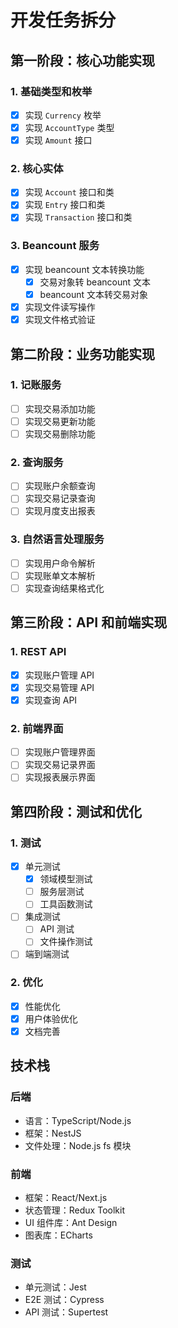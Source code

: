 # 开发任务拆分

## 第一阶段：核心功能实现

### 1. 基础类型和枚举
- [x] 实现 `Currency` 枚举
- [x] 实现 `AccountType` 类型
- [x] 实现 `Amount` 接口

### 2. 核心实体
- [x] 实现 `Account` 接口和类
- [x] 实现 `Entry` 接口和类
- [x] 实现 `Transaction` 接口和类

### 3. Beancount 服务
- [x] 实现 beancount 文本转换功能
  - [x] 交易对象转 beancount 文本
  - [x] beancount 文本转交易对象
- [x] 实现文件读写操作
- [x] 实现文件格式验证

## 第二阶段：业务功能实现

### 1. 记账服务
- [ ] 实现交易添加功能
- [ ] 实现交易更新功能
- [ ] 实现交易删除功能

### 2. 查询服务
- [ ] 实现账户余额查询
- [ ] 实现交易记录查询
- [ ] 实现月度支出报表

### 3. 自然语言处理服务
- [ ] 实现用户命令解析
- [ ] 实现账单文本解析
- [ ] 实现查询结果格式化

## 第三阶段：API 和前端实现

### 1. REST API
- [x] 实现账户管理 API
- [x] 实现交易管理 API
- [x] 实现查询 API

### 2. 前端界面
- [ ] 实现账户管理界面
- [ ] 实现交易记录界面
- [ ] 实现报表展示界面

## 第四阶段：测试和优化

### 1. 测试
- [x] 单元测试
  - [x] 领域模型测试
  - [ ] 服务层测试
  - [ ] 工具函数测试
- [ ] 集成测试
  - [ ] API 测试
  - [ ] 文件操作测试
- [ ] 端到端测试

### 2. 优化
- [x] 性能优化
- [x] 用户体验优化
- [x] 文档完善

## 技术栈

### 后端
- 语言：TypeScript/Node.js
- 框架：NestJS
- 文件处理：Node.js fs 模块

### 前端
- 框架：React/Next.js
- 状态管理：Redux Toolkit
- UI 组件库：Ant Design
- 图表库：ECharts

### 测试
- 单元测试：Jest
- E2E 测试：Cypress
- API 测试：Supertest 